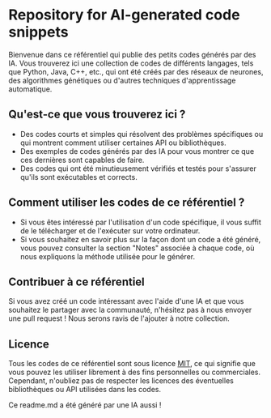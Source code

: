# Repository for AI-generated code snippets

Bienvenue dans ce référentiel qui publie des petits codes générés par des IA. Vous trouverez ici une collection de codes de différents langages, tels que Python, Java, C++, etc., qui ont été créés par des réseaux de neurones, des algorithmes génétiques ou d'autres techniques d'apprentissage automatique.

## Qu'est-ce que vous trouverez ici ?

- Des codes courts et simples qui résolvent des problèmes spécifiques ou qui montrent comment utiliser certaines API ou bibliothèques.
- Des exemples de codes générés par des IA pour vous montrer ce que ces dernières sont capables de faire.
- Des codes qui ont été minutieusement vérifiés et testés pour s'assurer qu'ils sont exécutables et corrects.

## Comment utiliser les codes de ce référentiel ?

- Si vous êtes intéressé par l'utilisation d'un code spécifique, il vous suffit de le télécharger et de l'exécuter sur votre ordinateur.
- Si vous souhaitez en savoir plus sur la façon dont un code a été généré, vous pouvez consulter la section "Notes" associée à chaque code, où nous expliquons la méthode utilisée pour le générer.

## Contribuer à ce référentiel

Si vous avez créé un code intéressant avec l'aide d'une IA et que vous souhaitez le partager avec la communauté, n'hésitez pas à nous envoyer une pull request ! Nous serons ravis de l'ajouter à notre collection.

## Licence

Tous les codes de ce référentiel sont sous licence [MIT](https://opensource.org/licenses/MIT), ce qui signifie que vous pouvez les utiliser librement à des fins personnelles ou commerciales. Cependant, n'oubliez pas de respecter les licences des éventuelles bibliothèques ou API utilisées dans les codes.


Ce readme.md a été généré par une IA aussi !
